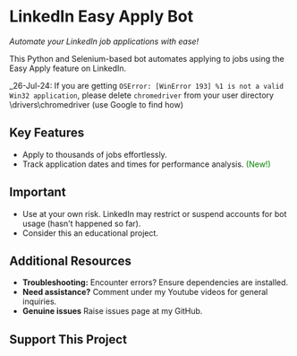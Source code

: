 # LinkedIn Easy Apply Bot

_Automate your LinkedIn job applications with ease!_

This Python and Selenium-based bot automates applying to jobs using the Easy Apply feature on LinkedIn.

_26-Jul-24: If you are getting `OSError: [WinError 193] %1 is not a valid Win32 application`, 
please delete `chromedriver` from your user directory \drivers\chromedriver (use Google to find how)

## Key Features

- Apply to thousands of jobs effortlessly.
- Track application dates and times for performance analysis. <span style="color:green">(New!)</span>

## Important

- Use at your own risk. LinkedIn may restrict or suspend accounts for bot usage (hasn't happened so far).
- Consider this an educational project.



## Additional Resources

- **Troubleshooting:** Encounter errors? Ensure dependencies are installed.
- **Need assistance?** Comment under my Youtube videos for general inquiries.
- **Genuine issues** Raise issues page at my GitHub.

## Support This Project

